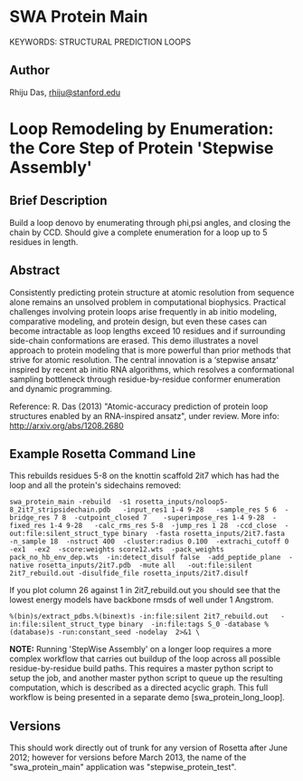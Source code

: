 # SWA Protein Main

KEYWORDS: STRUCTURAL PREDICTION LOOPS

## Author
Rhiju Das, rhiju@stanford.edu

# Loop Remodeling by Enumeration: the Core Step of Protein 'Stepwise Assembly'

## Brief Description

Build a loop denovo by enumerating through phi,psi angles, and closing the chain by CCD. Should give a complete enumeration for a loop up to 5 residues in length.

## Abstract

Consistently predicting protein structure at atomic resolution from sequence alone remains an unsolved problem in computational biophysics. Practical challenges involving protein loops arise frequently in ab initio modeling, comparative modeling, and protein design, but even these cases can become intractable as loop lengths exceed 10 residues and if surrounding side-chain conformations are erased. This demo illustrates a novel approach to protein modeling that is more powerful than prior methods that strive for atomic resolution. The central innovation is a ‘stepwise ansatz’ inspired by recent ab initio RNA algorithms, which resolves a conformational sampling bottleneck through residue-by-residue conformer enumeration and dynamic programming.


Reference: R. Das (2013) "Atomic-accuracy prediction of protein loop structures enabled by an RNA-inspired ansatz", under review.
More info: http://arxiv.org/abs/1208.2680

## Example Rosetta Command Line

This rebuilds residues 5-8 on the knottin scaffold 2it7 which has had the loop and all the protein's sidechains removed:

```
swa_protein_main -rebuild  -s1 rosetta_inputs/noloop5-8_2it7_stripsidechain.pdb   -input_res1 1-4 9-28   -sample_res 5 6  -bridge_res 7 8  -cutpoint_closed 7    -superimpose_res 1-4 9-28  -fixed_res 1-4 9-28   -calc_rms_res 5-8  -jump_res 1 28  -ccd_close  -out:file:silent_struct_type binary  -fasta rosetta_inputs/2it7.fasta  -n_sample 18  -nstruct 400  -cluster:radius 0.100  -extrachi_cutoff 0  -ex1  -ex2  -score:weights score12.wts  -pack_weights pack_no_hb_env_dep.wts  -in:detect_disulf false  -add_peptide_plane  -native rosetta_inputs/2it7.pdb  -mute all   -out:file:silent 2it7_rebuild.out -disulfide_file rosetta_inputs/2it7.disulf
```

If you plot column 26 against 1 in 2it7_rebuild.out you should see that the lowest energy models have backbone rmsds of well under 1 Angstrom.

```
%(bin)s/extract_pdbs.%(binext)s -in:file:silent 2it7_rebuild.out   -in:file:silent_struct_type binary  -in:file:tags S_0 -database %(database)s -run:constant_seed -nodelay  2>&1 \
```

**NOTE:** Running 'StepWise Assembly' on a longer loop requires a more complex workflow that carries out buildup of the loop across all possible residue-by-residue build paths. This requires a master python script to setup the job, and another master python script to queue up the resulting computation, which is described as a directed acyclic graph. This full workflow is being presented in a separate demo [swa_protein_long_loop].

## Versions
This should work directly out of trunk for any version of Rosetta after June 2012; however for versions before March 2013, the name of the "swa_protein_main" application was "stepwise_protein_test".


